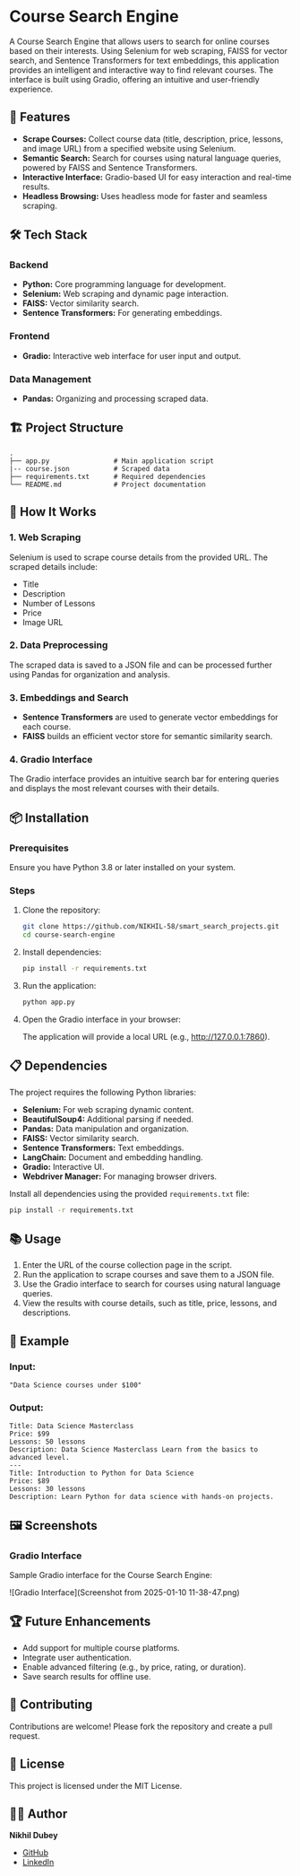 # Course Search Engine

A Course Search Engine that allows users to search for online courses based on their interests. Using Selenium for web scraping, FAISS for vector search, and Sentence Transformers for text embeddings, this application provides an intelligent and interactive way to find relevant courses. The interface is built using Gradio, offering an intuitive and user-friendly experience.

## 🚀 Features

- **Scrape Courses:** Collect course data (title, description, price, lessons, and image URL) from a specified website using Selenium.
- **Semantic Search:** Search for courses using natural language queries, powered by FAISS and Sentence Transformers.
- **Interactive Interface:** Gradio-based UI for easy interaction and real-time results.
- **Headless Browsing:** Uses headless mode for faster and seamless scraping.

## 🛠️ Tech Stack

### Backend
- **Python:** Core programming language for development.
- **Selenium:** Web scraping and dynamic page interaction.
- **FAISS:** Vector similarity search.
- **Sentence Transformers:** For generating embeddings.

### Frontend
- **Gradio:** Interactive web interface for user input and output.

### Data Management
- **Pandas:** Organizing and processing scraped data.

## 🏗️ Project Structure

```
.
├── app.py                # Main application script
|-- course.json           # Scraped data
├── requirements.txt      # Required dependencies
└── README.md             # Project documentation
```

## 📖 How It Works

### 1. Web Scraping

Selenium is used to scrape course details from the provided URL. The scraped details include:

- Title
- Description
- Number of Lessons
- Price
- Image URL

### 2. Data Preprocessing

The scraped data is saved to a JSON file and can be processed further using Pandas for organization and analysis.

### 3. Embeddings and Search

- **Sentence Transformers** are used to generate vector embeddings for each course.
- **FAISS** builds an efficient vector store for semantic similarity search.

### 4. Gradio Interface

The Gradio interface provides an intuitive search bar for entering queries and displays the most relevant courses with their details.

## 📦 Installation

### Prerequisites
Ensure you have Python 3.8 or later installed on your system.

### Steps

1. Clone the repository:

   ```bash
   git clone https://github.com/NIKHIL-58/smart_search_projects.git
   cd course-search-engine
   ```

2. Install dependencies:

   ```bash
   pip install -r requirements.txt
   ```

3. Run the application:

   ```bash
   python app.py
   ```

4. Open the Gradio interface in your browser:

   The application will provide a local URL (e.g., http://127.0.0.1:7860).

## 📋 Dependencies

The project requires the following Python libraries:

- **Selenium:** For web scraping dynamic content.
- **BeautifulSoup4:** Additional parsing if needed.
- **Pandas:** Data manipulation and organization.
- **FAISS:** Vector similarity search.
- **Sentence Transformers:** Text embeddings.
- **LangChain:** Document and embedding handling.
- **Gradio:** Interactive UI.
- **Webdriver Manager:** For managing browser drivers.

Install all dependencies using the provided `requirements.txt` file:

```bash
pip install -r requirements.txt
```

## 📚 Usage

1. Enter the URL of the course collection page in the script.
2. Run the application to scrape courses and save them to a JSON file.
3. Use the Gradio interface to search for courses using natural language queries.
4. View the results with course details, such as title, price, lessons, and descriptions.

## 🎯 Example

### Input:
```
"Data Science courses under $100"
```

### Output:
```
Title: Data Science Masterclass
Price: $99
Lessons: 50 lessons
Description: Data Science Masterclass Learn from the basics to advanced level.
---
Title: Introduction to Python for Data Science
Price: $89
Lessons: 30 lessons
Description: Learn Python for data science with hands-on projects.
```

## 🖼️ Screenshots

### Gradio Interface

Sample Gradio interface for the Course Search Engine:

![Gradio Interface](Screenshot from 2025-01-10 11-38-47.png)

## 🏆 Future Enhancements

- Add support for multiple course platforms.
- Integrate user authentication.
- Enable advanced filtering (e.g., by price, rating, or duration).
- Save search results for offline use.

## 🤝 Contributing

Contributions are welcome! Please fork the repository and create a pull request.

## 📄 License

This project is licensed under the MIT License.

## 👨‍💻 Author

**Nikhil Dubey**

- [GitHub](https://github.com/NIKHIL-58)
- [LinkedIn](https://www.linkedin.com/in/nikhil-dubey)
